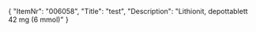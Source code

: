 {
  "ItemNr": "006058",
  "Title": "test",
  "Description": "Lithionit, depottablett 42 mg  (6 mmol)"
}